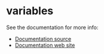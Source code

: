 # variables

See the documentation for more info:

- [Documentation source](../../docs/user-guide/variables.md)
- [Documentation web site](https://ogstools.opengeosys.org/user-guide/variables.html)
